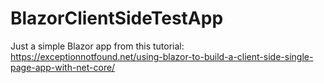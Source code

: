 # BlazorClientSideTestApp
Just a simple Blazor app from this tutorial: <br >
https://exceptionnotfound.net/using-blazor-to-build-a-client-side-single-page-app-with-net-core/
